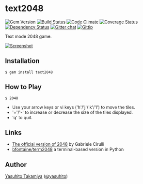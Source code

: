 text2048
========
[![Gem Version](http://img.shields.io/gem/v/text2048.svg?style=flat)][gem]
[![Build Status](http://img.shields.io/travis/yasuhito/text2048/develop.svg?style=flat)][travis]
[![Code Climate](http://img.shields.io/codeclimate/github/yasuhito/text2048.svg?style=flat)][codeclimate]
[![Coverage Status](http://img.shields.io/codeclimate/coverage/github/yasuhito/text2048.svg?style=flat)][codeclimate]
[![Dependency Status](http://img.shields.io/gemnasium/yasuhito/text2048.svg)][gemnasium]
[![Gitter chat](https://badges.gitter.im/yasuhito/text2048.png)][gitter]
[![Gittip](http://img.shields.io/gittip/yasuhito.svg)][gittip]

Text mode 2048 game.

[gem]: https://rubygems.org/gems/text2048
[travis]: http://travis-ci.org/yasuhito/text2048
[codeclimate]: https://codeclimate.com/github/yasuhito/text2048
[gemnasium]: https://gemnasium.com/yasuhito/text2048
[gitter]: https://gitter.im/yasuhito/text2048
[gittip]: https://www.gittip.com/yasuhito/

[![Screenshot](https://raw.github.com/yasuhito/text2048/develop/screen_shot.png)][screenshot]

[screenshot]: https://asciinema.org/a/9577

Installation
------------

```
$ gem install text2048
```

How to Play
-----------

```
$ 2048
```

- Use your arrow keys or vi keys ('h'/'j'/'k'/'l') to move the tiles.
- '+'/'-' to increase or decrease the size of the tiles displayed.
- 'q' to quit.

Links
-----

 * [The official version of 2048](http://gabrielecirulli.github.io/2048/) by Gabriele Cirulli
 * [bfontaine/term2048](https://github.com/bfontaine/term2048) a terminal-based version in Python

Author
------

[Yasuhito Takamiya](https://github.com/yasuhito) ([@yasuhito](http://twitter.com/yasuhito))
